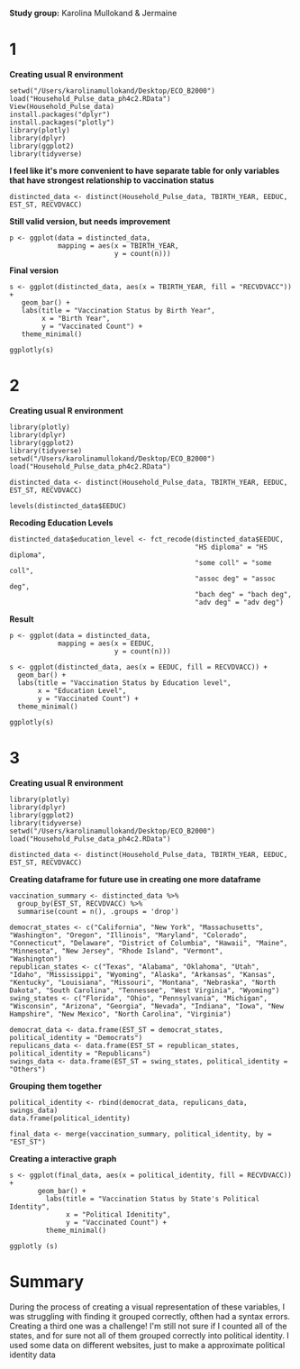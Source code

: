 **Study group:** Karolina Mullokand & Jermaine

# 1
**Creating usual R environment**

```
setwd("/Users/karolinamullokand/Desktop/ECO_B2000")
load("Household_Pulse_data_ph4c2.RData")
View(Household_Pulse_data)
install.packages("dplyr")
install.packages("plotly")
library(plotly)
library(dplyr)
library(ggplot2)
library(tidyverse)
```

**I feel like it's more convenient to have separate table for only variables that have strongest relationship to vaccination status**

```
distincted_data <- distinct(Household_Pulse_data, TBIRTH_YEAR, EEDUC, EST_ST, RECVDVACC)
```
**Still valid version, but needs improvement**

```
p <- ggplot(data = distincted_data,
            mapping = aes(x = TBIRTH_YEAR,
                          y = count(n)))
```

**Final version**

```
s <- ggplot(distincted_data, aes(x = TBIRTH_YEAR, fill = "RECVDVACC")) +
   geom_bar() +
   labs(title = "Vaccination Status by Birth Year",
        x = "Birth Year",
        y = "Vaccinated Count") +
   theme_minimal()
 
ggplotly(s)
```

# 2

**Creating usual R environment**

```
library(plotly)
library(dplyr)
library(ggplot2)
library(tidyverse)
setwd("/Users/karolinamullokand/Desktop/ECO_B2000")
load("Household_Pulse_data_ph4c2.RData")
```

```
distincted_data <- distinct(Household_Pulse_data, TBIRTH_YEAR, EEDUC, EST_ST, RECVDVACC)

levels(distincted_data$EEDUC)
```

**Recoding Education Levels**
```
distincted_data$education_level <- fct_recode(distincted_data$EEDUC,
                                              "HS diploma" = "HS diploma",
                                              "some coll" = "some coll",
                                              "assoc deg" = "assoc deg",
                                              "bach deg" = "bach deg",
                                              "adv deg" = "adv deg")
```

**Result**
```
p <- ggplot(data = distincted_data,
            mapping = aes(x = EEDUC,
                          y = count(n)))

s <- ggplot(distincted_data, aes(x = EEDUC, fill = RECVDVACC)) +
  geom_bar() +
  labs(title = "Vaccination Status by Education level",
       x = "Education Level",
       y = "Vaccinated Count") +
  theme_minimal()

ggplotly(s)
```

# 3
**Creating usual R environment**

```
library(plotly)
library(dplyr)
library(ggplot2)
library(tidyverse)
setwd("/Users/karolinamullokand/Desktop/ECO_B2000")
load("Household_Pulse_data_ph4c2.RData")

distincted_data <- distinct(Household_Pulse_data, TBIRTH_YEAR, EEDUC, EST_ST, RECVDVACC)
```
**Creating dataframe for future use in creating one more dataframe**

```
vaccination_summary <- distincted_data %>%
  group_by(EST_ST, RECVDVACC) %>%
  summarise(count = n(), .groups = 'drop')

democrat_states <- c("California", "New York", "Massachusetts", "Washington", "Oregon", "Illinois", "Maryland", "Colorado", "Connecticut", "Delaware", "District of Columbia", "Hawaii", "Maine", "Minnesota", "New Jersey", "Rhode Island", "Vermont",
"Washington")
republican_states <- c("Texas", "Alabama", "Oklahoma", "Utah", "Idaho", "Mississippi", "Wyoming", "Alaska", "Arkansas", "Kansas", "Kentucky", "Louisiana", "Missouri", "Montana", "Nebraska", "North Dakota", "South Carolina", "Tennessee", "West Virginia", "Wyoming")
swing_states <- c("Florida", "Ohio", "Pennsylvania", "Michigan", "Wisconsin", "Arizona", "Georgia", "Nevada", "Indiana", "Iowa", "New Hampshire", "New Mexico", "North Carolina", "Virginia")

democrat_data <- data.frame(EST_ST = democrat_states, political_identity = "Democrats")
repulicans_data <- data.frame(EST_ST = republican_states, political_identity = "Republicans")
swings_data <- data.frame(EST_ST = swing_states, political_identity = "Others")
```

**Grouping them together**

```
political_identity <- rbind(democrat_data, repulicans_data, swings_data)
data.frame(political_identity)

final_data <- merge(vaccination_summary, political_identity, by = "EST_ST")
```
**Creating a interactive graph**

```
s <- ggplot(final_data, aes(x = political_identity, fill = RECVDVACC)) +
       geom_bar() +
         labs(title = "Vaccination Status by State's Political Identity",
              x = "Political Idenitity",
              y = "Vaccinated Count") +
         theme_minimal()

ggplotly (s)
```


# Summary
During the process of creating a visual representation of these variables, I was struggling with finding it grouped correctly, ofthen had a syntax errors.
Creating a third one was a challenge! I'm still not sure if I counted all of the states, and for sure not all of them grouped correctly into political identity. I used some data on different websites, just to make a approximate political identity data








